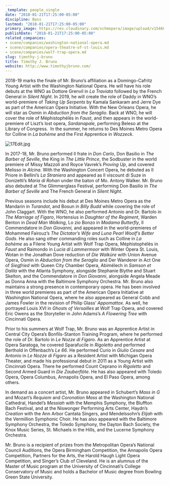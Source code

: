 ```yaml
---
_template: people_single
date: "2018-01-21T17:25:00-05:00"
discipline: Bass
lastmod: "2018-01-21T17:25:00-05:00"
primary_image: https://res.cloudinary.com/schmopera/image/upload/v1546624331/media/2019/01/TimothyJBruno.jpg
publishDate: "2018-01-21T17:25:00-05:00"
related_companies:
- scene/companies/washington-national-opera.md
- scene/companies/opera-theatre-of-st-louis.md
- scene/companies/wolf-trap-opera.md
slug: timothy-j-bruno
title: Timothy J. Bruno
website: http://www.timothyjbruno.com/
---
```

2018-19 marks the finale of Mr. Bruno’s affiliation as a Domingo-Cafritz Young Artist with the Washington National Opera. He will have his role debuts at the WNO as Dottore Grenvil in _La Traviata_ followed by the French General in _Silent Night_. In 2019, he will create the role of Daddy in WNO’s world-premiere of _Taking Up Serpents_ by Kamala Sankaram and Jerre Dye as part of the American Opera Initiative. With the New Orleans Opera, he will star as Osmin in _Abduction from the Seraglio_. Back at WNO, he will cover the role of Méphistophélès in _Faust_, and then appears in the world-premiere of Liszt’s lost opera, _Sardanapale_, performing Beleso at the Library of Congress.  In the summer, he returns to Des Moines Metro Opera for Colline in _La bohème_ and the First Apprentice in _Wozzeck_.  

![17Edit.jpg](https://static1.squarespace.com/static/5335a1d5e4b044cf7c29ffc2/t/59e627ebcd39c32f0b64908e/1508255732541/17Edit.jpg?format=750w)

In 2017-18, Mr. Bruno performed Il frate in _Don Carlo_, Don Basilio in _The Barber of Seville_, the King in _The Little Prince_, the Sodbuster in the world premiere of Missy Mazzoli and Royce Vavrek’s _Proving Up_, and covered Melisso in _Alcina_. With the Washington Concert Opera, he debuted as Il Priore in Bellini’s _La Straniera_ and appeared as Il viscount di Suze in Donizetti’s _Maria di Rohan_ under the baton of Mo. Antony Walker. Mr. Bruno also debuted at The Glimmerglass Festival, performing Don Basilio in _The Barber of Seville_ and The French General in _Silent Night_.

Previous seasons include his debut at Des Moines Metro Opera as the Mandarin in _Turandot_, and Bosun in _Billy Budd_ while covering the role of John Claggart. With the WNO, he also performed Antonio and Dr. Bartolo in _The Marriage of Figaro_, Hortensius in _Daughter of the Regiment_, Warden Benton in _Dead Man Walking_, Lo zio Bonzo in _Madama Butterfly_, Il Commendatore in _Don Giovanni,_ and appeared in the world-premieres of Mohammed Fairouz’s _The Dictator’s Wife and Luna Pearl Woolf’s Better Gods_. He also sang other commanding roles such as Colline in _La bohème_ as a Filene Young Artist with Wolf Trap Opera, Méphistophélès in _Faust_ and Raimondo in _Lucia di Lammermoor_ with Winter Opera St. Louis, Wotan in the Jonathan Dove reduction of _Die Walküre_ with Union Avenue Opera, Osmin in _Abduction from the Seraglio_ and Der Wanderer in Act One of _Siegfried_ with Queen City Chamber Opera, Abimélech in _Samson et Dalila_ with the Atlanta Symphony, alongside Stephanie Blythe and Stuart Skelton, and the Commendatore in _Don Giovanni_, alongside Angela Meade as Donna Anna with the Baltimore Symphony Orchestra. Mr. Bruno also maintains a strong presence in contemporary opera. He has been involved in three world premieres as part of the American Opera Initiative at Washington National Opera, where he also appeared as General Cobb and James Fowler in the revision of Philip Glass’ _Appomattox_. As well, he portrayed Louis XVI in _Ghosts of Versailles_ at Wolf Trap Opera, and covered Eric Owens as the Storyteller in John Adams’s _A Flowering Tree_ with Cincinnati Opera.

Prior to his summers at Wolf Trap, Mr. Bruno was an Apprentice Artist in Central City Opera’s Bonfils-Stanton Training Program, where he performed the role of Dr. Bartolo in _Le Nozze di Figaro_. As an Apprentice Artist at Opera Saratoga, he covered Sparafucile in _Rigoletto_ and performed Berthold in Offenbach’s _Le 66_. He performed Curio in _Giulio Cesare_ and Antonio in _Le Nozze di Figaro_ as a Resident Artist with Michigan Opera Theater, and made his professional debut in 2011 as a Young Artist with Cincinnati Opera. There he performed Count Ceprano in _Rigoletto_ and Second Armed Guard in _Die Zauberflöte_. He has also appeared with Toledo Opera, Opera Columbus, Annapolis Opera, and El Paso Opera, among others.

In demand as a concert artist, Mr. Bruno appeared in Schubert’s _Mass in G_ and Mozart’s _Requiem_ and _Coronation Mass_ at the Washington National Cathedral, Handel’s _Messiah_ with the Memphis Symphony, the Bluffton Bach Festival, and at the Niswonger Performing Arts Center, Haydn’s _Creation_ with the Ann Arbor Cantata Singers, and Mendelssohn’s _Elijah_ with the Vermillion Symphonic Choir. He has also appeared with the Baltimore Symphony Orchestra, the Toledo Symphony, the Dayton Bach Society, the Knox Music Series, St. Michaels in the Hills, and the Lucerne Symphony Orchestra.

Mr. Bruno is a recipient of prizes from the Metropolitan Opera’s National Council Auditions, the Opera Birmingham Competition, the Annapolis Opera Competition, Partners for the Arts, the Harold Haugh Light Opera Competition, and Singer’s Club of Cleveland. He is an alumnus of the Master of Music program at the University of Cincinnati’s College Conservatory of Music and holds a Bachelor of Music degree from Bowling Green State University.